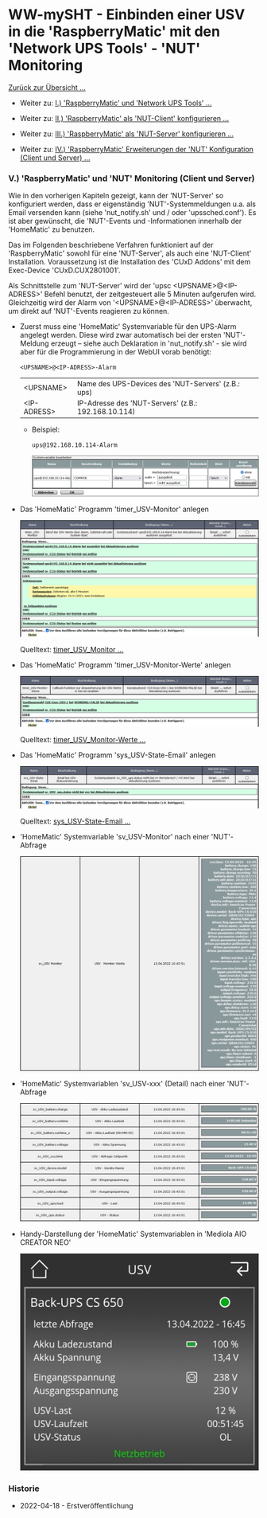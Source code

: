 # WW-mySHT - Einbinden einer USV in die 'RaspberryMatic' mit den 'Network UPS Tools' - 'NUT' Monitoring

[Zurück zur Übersicht ...](../README.md)

- Weiter zu: [I.) 'RaspberryMatic' und 'Network UPS Tools' ...](./README.md)

- Weiter zu: [II.) 'RaspberryMatic' als 'NUT-Client' konfigurieren ...](./RM-NUT_Client.md)

- Weiter zu: [III.) 'RaspberryMatic' als 'NUT-Server' konfigurieren ...](./RM-NUT_Server.md)

- Weiter zu: [IV.) 'RaspberryMatic' Erweiterungen der 'NUT' Konfiguration (Client und Server) ...](./RM-NUT_Xtend.md)

### V.) 'RaspberryMatic' und 'NUT' Monitoring (Client und Server)

Wie in den vorherigen Kapiteln gezeigt, kann der 'NUT-Server' so konfiguriert werden, dass er eigenständig 'NUT'-Systemmeldungen u.a. als Email versenden kann (siehe 'nut_notify.sh' und / oder 'upssched.conf'). Es ist aber gewünscht, die 'NUT'-Events und -Informationen innerhalb der 'HomeMatic' zu benutzen.

Das im Folgenden beschriebene Verfahren funktioniert auf der 'RaspberryMatic' sowohl für eine 'NUT-Server', als auch eine 'NUT-Client' Installation. Voraussetzung ist die Installation des 'CUxD Addons' mit dem Exec-Device 'CUxD.CUX2801001'.

Als Schnittstelle zum 'NUT-Server' wird der 'upsc \<UPSNAME\>@\<IP-ADRESS\>' Befehl benutzt, der zeitgesteuert alle 5 Minuten aufgerufen wird. Gleichzeitig wird der Alarm von '\<UPSNAME\>@\<IP-ADRESS\>' überwacht, um direkt auf 'NUT'-Events reagieren zu können.

- Zuerst muss eine 'HomeMatic' Systemvariable für den UPS-Alarm angelegt werden. Diese wird zwar automatisch bei der ersten 'NUT'-Meldung erzeugt – siehe auch Deklaration in 'nut_notify.sh' - sie wird aber für die Programmierung in der WebUI vorab benötigt:

  ```
  <UPSNAME>@<IP-ADRESS>-Alarm
  ```
  |||
  | --- | --- |
  | \<UPSNAME\> |	Name des UPS-Devices des 'NUT-Servers' (z.B.: ups) |
  | \<IP-ADRESS\> | IP-Adresse des 'NUT-Servers' (z.B.: 192.168.10.114) |

  - Beispiel:
    ```
    ups@192.168.10.114-Alarm
    ```

    ![WW-mySHT - HomeMatic](./img/nut_hm_sysvar_alarm.jpg)

- Das 'HomeMatic' Programm 'timer_USV-Monitor' anlegen

  ![WW-mySHT - HomeMatic](./img/nut_hm_prog_timer_usv_monitor.jpg)

  Quelltext: [timer_USV_Monitor ...](./bin/RM_NUT_HM/timer_USV-Monitor.txt)

- Das 'HomeMatic' Programm 'timer_USV-Monitor-Werte' anlegen

  ![WW-mySHT - HomeMatic](./img/nut_hm_prog_timer_usv_monitor_werte.jpg)

  Quelltext: [timer_USV_Monitor-Werte ...](./bin/RM_NUT_HM/timer_USV-Monitor-Werte.txt)

- Das 'HomeMatic' Programm 'sys_USV-State-Email' anlegen

  ![WW-mySHT - HomeMatic](./img/nut_hm_prog_sys_usv_state_email.jpg)

  Quelltext: [sys_USV-State-Email ...](./bin/RM_NUT_HM/sys_USV-State-Email.txt)

- 'HomeMatic' Systemvariable 'sv_USV-Monitor' nach einer 'NUT'-Abfrage

  ![WW-mySHT - HomeMatic](./img/nut_hm_sysvar_upsc.jpg)

- 'HomeMatic' Systemvariablen 'sv_USV-xxx' (Detail) nach einer 'NUT'-Abfrage

  ![WW-mySHT - HomeMatic](./img/nut_hm_sysvar_upsc_detail.jpg)

- Handy-Darstellung der 'HomeMatic' Systemvariablen in 'Mediola AIO CREATOR NEO'

  ![WW-mySHT - HomeMatic](./img/nut_hm_sysvar_upsc_detail_mediola.jpg)


### Historie
- 2022-04-18 - Erstveröffentlichung
